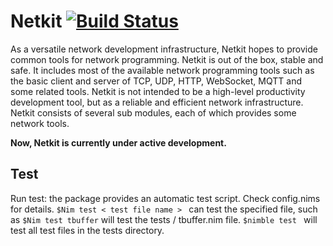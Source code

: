 Netkit [![Build Status](https://travis-ci.org/iocrate/netkit.svg?branch=master)](https://travis-ci.org/iocrate/netkit)
==========


As a versatile network development infrastructure, Netkit hopes to provide common tools for network programming. Netkit is out of the box, stable and safe. It includes most of the available network programming tools such as the basic client and server of TCP, UDP, HTTP, WebSocket, MQTT and some related tools.
Netkit is not intended to be a high-level productivity development tool, but as a reliable and efficient network infrastructure. Netkit consists of several sub modules, each of which provides some network tools.

**Now, Netkit is currently under active development.**

Test
---------

Run test: the package provides an automatic test script. Check config.nims for details. ``$Nim test < test file name > `` can test the specified file, such as ``$Nim test tbuffer`` will test the tests / tbuffer.nim file. ``$nimble test `` will test all test files in the tests directory.